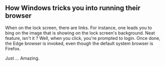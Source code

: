 How Windows tricks you into running their browser
-------------------------------------------------

When on the lock screen, there are links.
For instance, one leads you to bing on the image that is showing on the lock screen's background.
Neat feature, isn't it ?
Well, when you click, you're prompted to login.
Once done, the Edge browser is invoked, even though the default system browser is Firefox.

Just ... Amazing.
